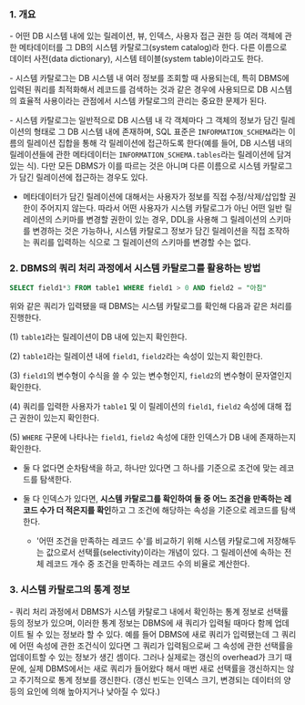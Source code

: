 ### 1. 개요

\- 어떤 DB 시스템 내에 있는 릴레이션, 뷰, 인덱스, 사용자 접근 권한 등 여러 객체에 관한 메타데이터를 그 DB의 시스템 카탈로그(system catalog)라 한다. 다른 이름으로 데이터 사전(data dictionary), 시스템 테이블(system table)이라고도 한다.

\- 시스템 카탈로그는 DB 시스템 내 여러 정보를 조회할 때 사용되는데, 특히 DBMS에 입력된 쿼리를 최적화해서 레코드를 검색하는 것과 같은 경우에 사용되므로 DB 시스템의 효율적 사용이라는 관점에서 시스템 카탈로그의 관리는 중요한 문제가 된다.

\- 시스템 카탈로그는 일반적으로 DB 시스템 내 각 객체마다 그 객체의 정보가 담긴 릴레이션의 형태로 그 DB 시스템 내에 존재하며, SQL 표준은 `INFORMATION_SCHEMA`라는 이름의 릴레이션 집합을 통해 각 릴레이션에 접근하도록 한다(예를 들어, DB 시스템 내의 릴레이션들에 관한 메타데이터는 `INFORMATION_SCHEMA.tables`라는 릴레이션에 담겨있는 식). 다만 모든 DBMS가 이를 따르는 것은 아니며 다른 이름으로 시스템 카탈로그가 담긴 릴레이션에 접근하는 경우도 있다. 

- 메타데이터가 담긴 릴레이션에 대해서는 사용자가 정보를 직접 수정/삭제/삽입할 권한이 주어지지 않는다. 따라서 어떤 사용자가 시스템 카탈로그가 아닌 어떤 일반 릴레이션의 스키마를 변경할 권한이 있는 경우, DDL을 사용해 그 릴레이션의 스키마를 변경하는 것은 가능하나, 시스템 카탈로그 정보가 담긴 릴레이션을 직접 조작하는 쿼리를 입력하는 식으로 그 릴레이션의 스키마를 변경할 수는 없다.




### 2. DBMS의 쿼리 처리 과정에서 시스템 카탈로그를 활용하는 방법

```sql
SELECT field1*3 FROM table1 WHERE field1 > 0 AND field2 = "아침"
```

위와 같은 쿼리가 입력됐을 때 DBMS는 시스템 카탈로그를 확인해 다음과 같은 처리를 진행한다.

(1) `table1`라는 릴레이션이 DB 내에 있는지 확인한다.

(2) `table1`라는 릴레이션 내에 `field1`, `field2`라는 속성이 있는지 확인한다.

(3) `field1`의 변수형이 수식을 쓸 수 있는 변수형인지, `field2`의 변수형이 문자열인지 확인한다.

(4) 쿼리를 입력한 사용자가 `table1` 및 이 릴레이션의 `field1`, `field2` 속성에 대해 접근 권한이 있는지 확인한다.

(5) `WHERE` 구문에 나타나는 `field1`, `field2` 속성에 대한 인덱스가 DB 내에 존재하는지 확인한다.

- 둘 다 없다면 순차탐색을 하고, 하나만 있다면 그 하나를 기준으로 조건에 맞는 레코드를 탐색한다.

- 둘 다 인덱스가 있다면, **시스템 카탈로그를 확인하여 둘 중 어느 조건을 만족하는 레코드 수가 더 적은지를 확인**하고 그 조건에 해당하는 속성을 기준으로 레코드를 탐색한다.

  - '어떤 조건을 만족하는 레코드 수'를 비교하기 위해 시스템 카탈로그에 저장해두는 값으로서 선택률(selectivity)이라는 개념이 있다. 그 릴레이션에 속하는 전체 레코드 개수 중 조건을 만족하는 레코드 수의 비율로 계산한다. 

### 3. 시스템 카탈로그의 통계 정보

\- 쿼리 처리 과정에서 DBMS가 시스템 카탈로그 내에서 확인하는 통계 정보로 선택률 등의 정보가 있으며, 이러한 통계 정보는 DBMS에 새 쿼리가 입력될 때마다 함께 업데이트 될 수 있는 정보라 할 수 있다. 예를 들어 DBMS에 새로 쿼리가 입력됐는데 그 쿼리에 어떤 속성에 관한 조건식이 있다면 그 쿼리가 입력됨으로써 그 속성에 관한 선택률을 업데이트할 수 있는 정보가 생긴 셈이다. 그러나 실제로는 갱신의 overhead가 크기 때문에, 실제 DBMS에서는 새로 쿼리가 들어왔다 해서 매번 새로 선택률을 갱신하지는 않고 주기적으로 통계 정보를 갱신한다. (갱신 빈도는 인덱스 크기, 변경되는 데이터의 양 등의 요인에 의해 높아지거나 낮아질 수 있다.)
